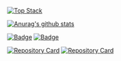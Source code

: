 
[![Top Stack](https://widget.realdeveloper.pro/api/top?stack=Java,React,Spring)](https://github.com/phyu7776)

 [![Anurag's github stats](https://github-readme-stats.vercel.app/api?username=phyu7776)](https://github.com/anuraghazra/github-readme-stats)

[![Badge](https://widget.realdeveloper.pro/api/badge?title=Languages%20and%20Framework&badges=JavaScript,React,jQuery,Node.js,java,SpringBoot,Spring,eGov)](https://github.com/phyu7776)
[![Badge](https://widget.realdeveloper.pro/api/badge?title=Database%20and%20DevOps&badges=MySQL,AWS%20S3,Git,Docker)](https://github.com/phyu7776)

[![Repository Card](https://widget.realdeveloper.pro/api/card?user=phyu7776&repo=CTR&locale=en)](https://github.com/phyu7776/CTR)
[![Repository Card](https://widget.realdeveloper.pro/api/card?user=phyu7776&repo=eGov&locale=en)](https://github.com/phyu7776/eGov)
